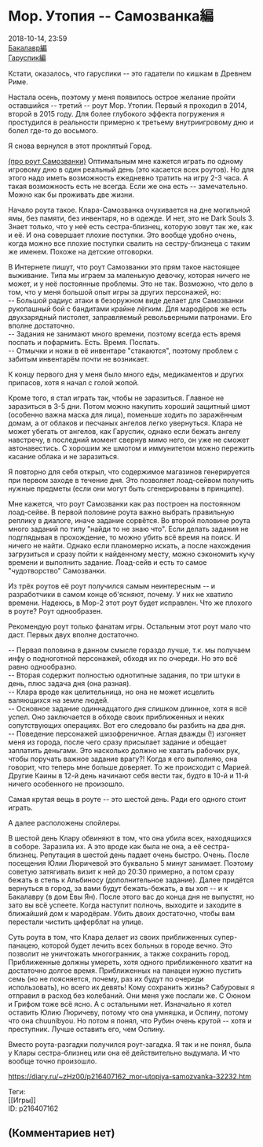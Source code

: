 Мор. Утопия -- Самозванка編
==========================

  
2018-10-14, 23:59  
  [Бакалавр編](Мор.%20Утопия%20--%20Бакалавр%20編)    
  [Гаруспик編](Мор.%20Утопия%20--%20Гаруспик%20編)    
   
 Кстати, оказалось, что гаруспики -- это гадатели по кишкам в Древнем Риме.   
   
 Настала осень, поэтому у меня появилось острое желание пройти оставшийся -- третий -- роут Мор. Утопии. Первый я проходил в 2014, второй в 2015 году. Для более глубокого эффекта погружения я простудился в реальности примерно к третьему внутриигровому дню и болел где-то до восьмого.   
   
 Я снова вернулся в этот проклятый Город.   
   
  [(про роут Самозванки)](https://zHz00.diary.ru/p216407162.htm?index=1#linkmore216407162m1)    Оптимальным мне кажется играть по одному игровому дню в один реальный день (это касается всех роутов). Но для этого надо иметь возможность ежедневно тратить на игру 2-3 часа. А такая возможность есть не всегда. Если же она есть -- замечательно. Можно как бы проживать две жизни.   
   
 Начало роута такое. Клара-Самозванка очухивается на дне могильной ямы, без памяти, без инвентаря, но в одежде. И нет, это не Dark Souls 3. Знает только, что у неё есть сестра-близнец, которую зовут так же, как и её. И она совершает плохие поступки. Это вообще удобно очень, когда можно все плохие поступки свалить на сестру-близнеца с таким же именем. Похоже на детские отговорки.   
   
 В Интернете пишут, что роут Самозванки это прям такое настоящее выживание. Типа мы играем за маленькую девочку, которая ничего не может, и у неё постоянные проблемы. Это не так. Возможно, что дело в том, что у меня большой опыт игры за других персонажей, но:   
 -- Большой радиус атаки в безоружном виде делает для Самозванки рукопашный бой с бандитами крайне лёгким. Для мародёров же есть двухзарядный пистолет, заправляемый револьверными патронами. Его вполне достаточно.   
 -- Задания не занимают много времени, поэтому всегда есть время поспать и пофармить. Есть. Время. Поспать.   
 -- Отмычки и ножи в её инвентаре "стакаются", поэтому проблем с забитым инвентарём почти не возникает.   
   
 К концу первого дня у меня было много еды, медикаментов и других припасов, хотя я начал с голой жопой.   
   
 Кроме того, я стал играть так, чтобы не заразиться. Главное не заразиться в 3-5 дни. Потом можно накупить хороший защитный шмот (особенно важна маска для лица), поменьше ходить по заражённым домам, а от облаков и песчаных ангелов легко увернуться. Клара не может убегать от ангелов, как Гаруспик, однако если бежать ангелу навстречу, в последний момент свернув мимо него, он уже не сможет автонавестись. С хорошим же шмотом и иммунитетом можно пережить касание облака и не заразиться.   
   
 Я повторно для себя открыл, что содержимое магазинов генерируется при первом заходе в течение дня. Это позволяет лоад-сейвом получить нужные предметы (если они могут быть сгенерированы в принципе).   
   
 Мне кажется, что роут Самозванки как раз построен на постоянном лоад-сейве. В первой половине роута важно выбрать правильную реплику в диалоге, иначе задание сорвётся. Во второй половине роута много заданий по типу "найди то не знаю что". Если делать задания не подглядывая в прохождение, то можно убить всё время на поиск. И ничего не найти. Однако если планомерно искать, а после нахождения загрузиться и сразу пойти к найденному месту, можно сэкономить кучу времени и выполнить задание. Лоад-сейв и есть то самое "чудотворство" Самозванки.   
   
 Из трёх роутов её роут получился самым неинтересным -- и разработчики в самом конце об'ясняют, почему. У них не хватило времени. Надеюсь, в Мор-2 этот роут будет исправлен. Что же плохого в роуте? Роут однообразен.   
   
 Рекомендую роут только фанатам игры. Остальным этот роут мало что даст. Первых двух вполне достаточно.   
   
 -- Первая половина в данном смысле гораздо лучше, т.к. мы получаем инфу о подноготной персонажей, обходя их по очереди. Но это всё равно однообразно.   
 -- Вторая содержит полностью однотипные задания, по три штуки в день, плюс задача дня (она разная).   
 -- Клара вроде как целительница, но она не может исцелить валяющихся на земле людей.   
 -- Основное задание одиннадцатого дня слишком длинное, хотя я всё успел. Оно заключается в обходе своих приближенных и неких сопутствующих операциях. Вот его следовало бы разбить на два дня.   
 -- Поведение персонажей шизофреничное. Аглая дважды (!) изгоняет меня из города, после чего сразу присылает задание и обещает заплатить деньгами. Это насколько должно не хватать рабочих рук, чтобы поручать важное задание врагу?! Когда я его выполняю, она говорит, что теперь мне больше доверяет. То же происходит с Марией. Другие Каины в 12-й день начинают себя вести так, будто в 10-й и 11-й ничего особенного не произошло.   
   
 Самая крутая вещь в роуте -- это шестой день. Ради его одного стоит играть.   
   
 А далее расположены спойлеры.   
   
 В шестой день Клару обвиняют в том, что она убила всех, находящихся в соборе. Заразила их. А это вроде как была не она, а её сестра-близнец. Репутация в шестой день падает очень быстро. Очень. После посещения Юлии Люричевой это буквально 5 минут занимает. Поэтому советую затягивать визит к ней до 20:30 примерно, а потом сразу бежать в степь к Альбиносу (дополнительное задание). Далее придётся вернуться в город, за вами будут бежать-бежать, а вы хоп -- и к Бакалавру (в дом Евы Ян). После этого вас до конца дня не выпустят, но зато вы всё успеете. Когда наступит полночь, выходите и заходите в ближайший дом к мародёрам. Убить двоих достаточно, чтобы вам перестали чистить циферблат на улице.   
   
 Суть роута в том, что Клара делает из своих приближенных супер-панацею, которой будет лечить всех больных в городе вечно. Это позволит не уничтожать многогранник, а также сохранить город. Приближенные должны умереть, хотя одного приближенного хватит на достаточно долгое время. Приближенных на панацеи нужно пустить семь (но не поясняется, почему, раз их будут по очереди использовать), но всего их девять! Кому сохранить жизнь? Сабуровых я отправил в расход без колебаний. Они меня уже послали же. С Оюном и Грифом тоже всё ясно. А с остальными нет. Изначально я хотел оставить Юлию Люричеву, потому что она умняшка, и Оспину, потому что она chuunibyou. Но потом я понял, что Рубин очень крутой -- хотя и преступник. Лучше оставить его, чем Оспину.   
   
 Вместо роута-разгадки получился роут-загадка. Я так и не понял, была у Клары сестра-близнец или она её действительно выдумала. И что вообще точно произошло.     
  
<https://diary.ru/~zHz00/p216407162_mor-utopiya-samozvanka-32232.htm>  
  
Теги:  
[[Игры]]  
ID: p216407162  


(Комментариев нет)
------------------